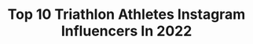---
title: Top 10 Triathlon Athletes Instagram Influencers In 2022
description: >-
  Find top triathlon athletes Instagram influencers in 2022. Most popular hashtags: #triathletes #compressport #sunday #giuliomolinari.
platform: Instagram
hits: 2
text_top: See the top-rated Instagram influencers on inBeat.
text_bottom: Our platform aggregates 2 Instagram influencers like this for you to connect with.
profiles:
  - username: "giulio.molinari"
    fullname: >-
      Giulio Molinari
    bio: >-
      Italian PRO triathlon athlete. 2014-2016-2018 European champion. 2014-2016-2017 Italian champion. Kona 2017 and 2018. 🥇 Icon Livigno Xtreme
    location: "Italy"
    followers: 9509
    engagement: 1205
    commentsToLikes: 0.030821
    id: ck134zj3yyymk0i19oji97o3u
    verified: false
    hashtags: "#iorestoacasa, #giuliomolinari, #compressport, #livigno"
  - username: "olgapurroytri"
    fullname: >-
      Olga Purroy
    bio: >-
      •Madre y Esposa 👨‍👩‍👧‍👦 •Ciclista de Pista y Ruta🚵 •Triatleta 🏊🚴🏃 • #roadtokona2021 🌺 Team @trespinas 👇Diplomado Inteligencia Mental Deportiva 👇
    location: "Venezuela"
    followers: 10989
    engagement: 612
    commentsToLikes: 0.045832
    id: ck8t4sr627uzg0j78gmpf83r7
    verified: false
    hashtags: "#triathletes, #bike, #citybikesmiami, #swimbikerun"
---